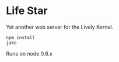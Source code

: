 Life Star
=========

Yet another web server for the Lively Kernel.

    npm install
    jake

Runs on node 0.6.x
